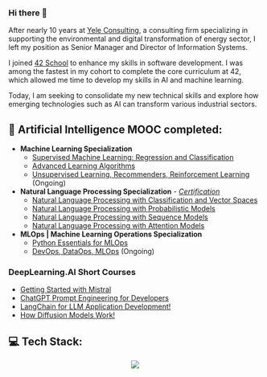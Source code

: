 ### Hi there 👋

After nearly 10 years at [Yele Consulting](https://www.yele.fr/), a consulting firm specializing in supporting the environmental and digital transformation of energy sector, I left my position as Senior Manager and Director of Information Systems.

I joined [42 School](https://42.fr/en/homepage/) to enhance my skills in software development. I was among the fastest in my cohort to complete the core curriculum at 42, which allowed me time to develop my skills in AI and machine learning.

Today, I am seeking to consolidate my new technical skills and explore how emerging technologies such as AI can transform various industrial sectors.

## 🤖 Artificial Intelligence MOOC completed:
 - **Machine Learning Specialization**
     - [Supervised Machine Learning: Regression and Classification](https://www.coursera.org/account/accomplishments/verify/TAV6JRSK3FRZ)
     - [Advanced Learning Algorithms](https://www.coursera.org/account/accomplishments/verify/GS3K9PYHPJFQ)
     - [Unsupervised Learning, Recommenders, Reinforcement Learning](https://www.coursera.org/learn/unsupervised-learning-recommenders-reinforcement-learning?specialization=machine-learning-introduction) (Ongoing)
 - **Natural Language Processing Specialization** - *[Certification](https://www.coursera.org/account/accomplishments/specialization/XWB3JMBKXZ2Q)*
     - [Natural Language Processing with Classification and Vector Spaces](https://www.coursera.org/account/accomplishments/verify/UF3V3SHSYGWC)
     - [Natural Language Processing with Probabilistic Models](https://www.coursera.org/account/accomplishments/verify/N3HCUCR673TG)
     - [Natural Language Processing with Sequence Models](https://www.coursera.org/account/accomplishments/verify/P2738AC6LFR3)
     - [Natural Language Processing with Attention Models](https://www.coursera.org/account/accomplishments/verify/LM2NMHDHHGWF)
 - **MLOps | Machine Learning Operations Specialization**
     - [Python Essentials for MLOps](https://coursera.org/share/0b1fbffc3d7211a391f21a0a4ef9fffe)
     - [DevOps, DataOps, MLOps](https://www.coursera.org/learn/devops-dataops-mlops-duke?specialization=mlops-machine-learning-duke) (Ongoing)

### DeepLearning.AI Short Courses
- [Getting Started with Mistral](https://learn.deeplearning.ai/accomplishments/46d58589-d6df-4b9c-a26b-cb37c4c6b874?usp=sharing)
- [ChatGPT Prompt Engineering for Developers](https://learn.deeplearning.ai/courses/chatgpt-prompt-eng/)
- [LangChain for LLM Application Development!](https://learn.deeplearning.ai/accomplishments/da4525ca-3889-4171-90c6-bb83aea5e9a9?usp=sharing)
- [How Diffusion Models Work!](https://learn.deeplearning.ai/accomplishments/63d2233b-8ae3-4fcc-8a6c-19ab63d4db5c?usp=sharing)
  
## 💻 Tech Stack:

<p align="center">
    <a href="https://skillicons.dev">
    <img src="https://skillicons.dev/icons?i=python,c,cpp,js,ts,tensorflow,pytorch,sklearn,r,postgres,mysql,nodejs,nestjs,docker,git,&perline=50" />
    </a>
</p>

<!--
**mbocquel/mbocquel** is a ✨ _special_ ✨ repository because its `README.md` (this file) appears on your GitHub profile.

Here are some ideas to get you started:

- 🔭 I’m currently working on ...
- 🌱 I’m currently learning ...
- 👯 I’m looking to collaborate on ...
- 🤔 I’m looking for help with ...
- 💬 Ask me about ...
- 📫 How to reach me: ...
- 😄 Pronouns: ...
- ⚡ Fun fact: ...
-->
